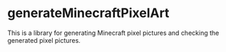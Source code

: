# generateMinecraftPixelArt
This is a library for generating Minecraft pixel pictures and checking the generated pixel pictures.
